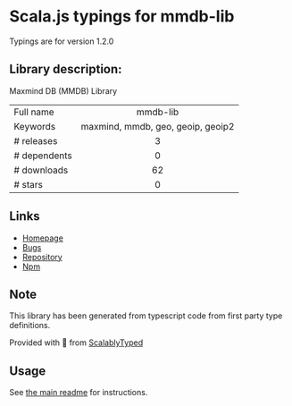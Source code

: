 
# Scala.js typings for mmdb-lib

Typings are for version 1.2.0

## Library description:
Maxmind DB (MMDB) Library

|                    |                 |
| ------------------ | :-------------: |
| Full name          | mmdb-lib |
| Keywords           | maxmind, mmdb, geo, geoip, geoip2 |
| # releases         | 3 |
| # dependents       | 0 |
| # downloads        | 62 |
| # stars            | 0 |

## Links
- [Homepage](https://github.com/runk/mmdb-lib)
- [Bugs](http://github.com/runk/mmdb-lib/issues)
- [Repository](https://github.com/runk/mmdb-lib)
- [Npm](https://www.npmjs.com/package/mmdb-lib)
    


## Note
This library has been generated from typescript code from first party type definitions.

Provided with :purple_heart: from [ScalablyTyped](https://github.com/oyvindberg/ScalablyTyped)

## Usage
See [the main readme](../../readme.md) for instructions.


